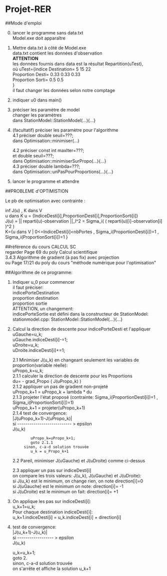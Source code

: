 # Projet-RER

##Mode d'emploi

0. lancer le programme sans data.txt  
      Model.exe doit apparaître
1. Mettre data.txt à côté de Model.exe  
      data.txt contient les données d'observation  
      **ATTENTION**  
      les données fournis dans data est la résultat
      Repartition(uTest),  
      où uTest={indice Destination= 5 15 22  
                Proportion Desti= 0.33 0.33 0.33  
                Proportion Sorti= 0.5 0.5  
                }  
      il faut changer les données selon notre comptage  

2. indiquer u0 dans main()  
3. préciser les paramètre de model  
      changer les paramètres  
      dans StationModel::StationModel(...){...}  
4. (facultatif) préciser les paramètre pour l'algorithme  
      4.1 préciser double seuil=???;  
         dans Optimisation::minimiser(...)  

      4.2 préciser const int maxIter=???;  
               et  double seuil=???;  
         dans Optimisation::minimiserSurPropo(...){...}  
      4.3 préciser double lambda=???;  
         dans Optimisation::unPasPourProportions(...){...}  
5. lancer le programme et attendre  

##PROBLEME d'OPTIMISTION

Le pb de optimisation avec contrainte :

   inf    J(u) ,   K dans V  
 u dans K
u = {IndiceDesti[i],ProportionDesti[i],ProportionSorti[i]}  
J(u) = || reparti(u)-observation ||_l^2 = Sigma_i( ( reparti(u)[i]-observation[i] )^2 )  
K={u dans V | 0<=IndiceDesti[i]<nbPortes , Sigma_i(ProportionDesti[i])=1 , Sigma_i(ProportionSorti[i])=1 }  

##référence du cours CALCUL SC  
regarder Page 69 du poly Calcul scientifique   
3.4.3 Algorithme de gradient (à pas fix) avec projection  
ou Page 17/21 du poly du cours "méthode numérique pour l'optimisation"  

##Algorithme de ce programme:

1. Indiquer u_0 pour commencer  
    il faut préciser:  
        indicePorteDestination  
        proportion destination   
        proportion sortie  
    ATTENTION, un changement:  
        indicePorteSortie est défini dans la constructeur de StationModel:  
        stationmodel.cpp: StationModel::StationModel(...){...}  
   
2. Calcul la direction de descente pour indicePorteDesti et l'appliquer  
      uGauche=u_k;  
      uGauche.indiceDesti[i]-=1;  
      uDroite=u_k;  
      uDroite.indiceDesti[i]+=1;  
      
      2.1 Minimiser J(u_k) en changeant seulement les variables de proportion(variable réelle):  
         uPropo_k=u_k;  
         2.1.1 calculer la direction de descente pour les Proportions   
            du= - grad_Propo ( J(uPropo_k) )  
         2.1.2 appliquer un pas de gradient non-projeté   
            uPropo_k+1 = uPropo_k + lambda * du  
         2.1.3 projeter l'état proposé (contrainte: Sigma_i(ProportionDesti[i])=1 , Sigma_i(ProportionSorti[i])=1)   
            uPropo_k+1 = projeter(uPropo_k+1)  
         2.1.4 test de convergence:  
               |J(uPropo_k+1)-J(uPropo_k)|  
            si --------------------------- > epsilon  
                        J(u_k)  
                        
               uPropo_k=uPropo_k+1;  
               goto 2.1.1
            sinon, c-a-d solution trouvée  
               u_k = u_Propo_k+1  
      
      2.2 Pareil, minimiser J(uGauche) et J(uDroite) comme ci-dessus  
      
      2.3 appliquer un pas sur indiceDesti[i]  
         on compare les trois valeurs: J(u_k), J(uGauche) et J(uDroite):  
         si J(u_k) est le minimum, on change rien, on note direction[i]=0  
         si J(uGauche) est le minimum on note: direction[i]= -1  
         si J(uDroite) est le minimum on fait: direction[i]= +1  

3. On applique les pas sur indiceDesti[i]:  
      u_k+1=u_k;  
      Pour chaque destination indiceDesti[i]:  
         u_k+1.indiceDesti[i] = u_k.indiceDesti[i] + direction[i]  
         
4. test de convergence:  
       |J(u_k+1)-J(u_k)|  
   si ------------------ > epsilon  
            J(u_k)  
                         
      u_k=u_k+1;  
      goto 2.  
   sinon, c-a-d solution trouvée  
      on s'arrête et affiche la solution u_k+1  
